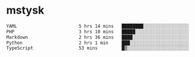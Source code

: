 # mstysk

<!--START_SECTION:waka-->

```txt
YAML                       5 hrs 14 mins   ████████░░░░░░░░░░░░░░░░░   32.20 %
PHP                        3 hrs 10 mins   █████░░░░░░░░░░░░░░░░░░░░   19.48 %
Markdown                   2 hrs 36 mins   ████░░░░░░░░░░░░░░░░░░░░░   15.98 %
Python                     2 hrs 1 min     ███░░░░░░░░░░░░░░░░░░░░░░   12.40 %
TypeScript                 53 mins         █▒░░░░░░░░░░░░░░░░░░░░░░░   05.48 %
```

<!--END_SECTION:waka-->
